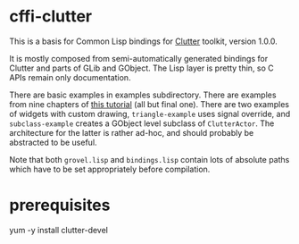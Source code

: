 # cffi-clutter

This is a basis for Common Lisp bindings for [Clutter](http://clutter-project.org/) toolkit, version 1.0.0.

It is mostly composed from semi-automatically generated bindings for Clutter and parts of GLib and GObject. The Lisp layer is pretty thin, so C APIs remain only documentation.

There are basic examples in examples subdirectory. There are examples from nine chapters of [this tutorial](http://www.openismus.com/documents/clutter_tutorial/0.9/docs/tutorial/html/) (all but final one). There are two examples of widgets with custom drawing, `triangle-example` uses signal override, and `subclass-example` creates a GObject level subclass of `ClutterActor`. The architecture for the latter is rather ad-hoc, and should probably be abstracted to be useful.

Note that both `grovel.lisp` and `bindings.lisp` contain lots of absolute paths which have to be set appropriately before compilation.

# prerequisites

yum -y install clutter-devel